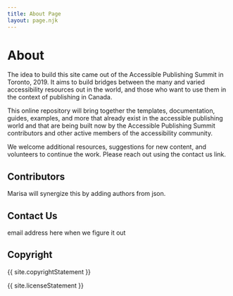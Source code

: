 ```yaml
---
title: About Page
layout: page.njk
---
```

# About

The idea to build this site came out of the Accessible Publishing Summit in Toronto, 2019. It aims to build bridges between the many and varied accessibility resources out in the world, and those who want to use them in the context of publishing in Canada.

This online repository will bring together the templates, documentation, guides, examples, and more that already exist in the accessible publishing world and that are being built now by the Accessible Publishing Summit contributors and other active members of the accessibility community.

We welcome additional resources, suggestions for new content, and volunteers to continue the work. Please reach out using the contact us link. 

## Contributors

Marisa will synergize this by adding authors from json.

## Contact Us

email address here when we figure it out

## Copyright

{{ site.copyrightStatement }}

{{ site.licenseStatement }}